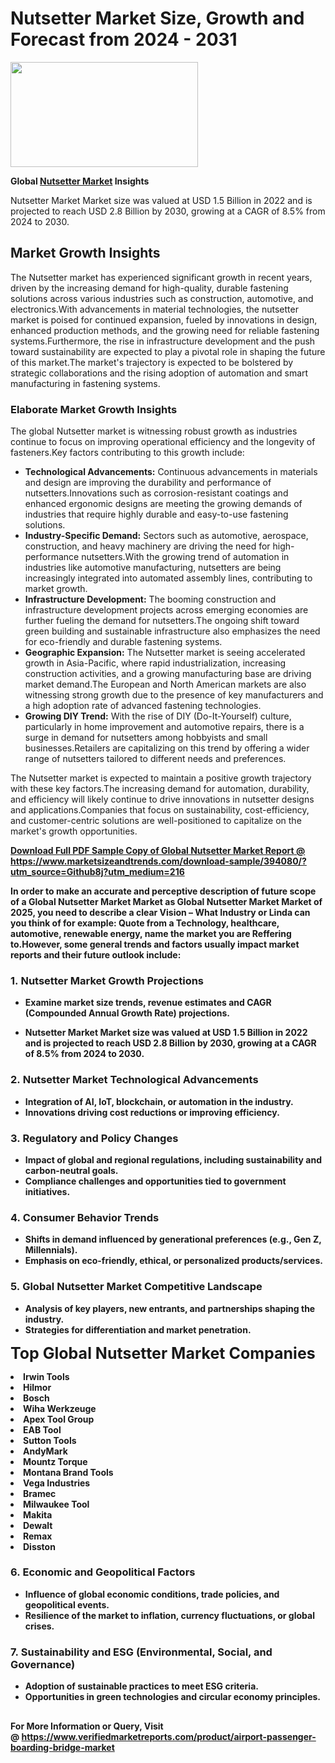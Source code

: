 <H1>Nutsetter Market Size, Growth and Forecast from 2024 - 2031</H1><img class="aligncenter size-medium wp-image-584254" src="https://thirdeyenews.in/wp-content/uploads/2024/09/Global-Market-Research-300x168.jpeg" alt="" width="300" height="168" /><p><strong>Global&nbsp;<a href="https://www.marketsizeandtrends.com/download-sample/394080/?utm_source=Github8j?utm_medium=216">Nutsetter Market</a> Insights</strong></p><p>Nutsetter Market Market size was valued at USD 1.5 Billion in 2022 and is projected to reach USD 2.8 Billion by 2030, growing at a CAGR of 8.5% from 2024 to 2030.</p><p><h2>Market Growth Insights</h2> <p>The Nutsetter market has experienced significant growth in recent years, driven by the increasing demand for high-quality, durable fastening solutions across various industries such as construction, automotive, and electronics.With advancements in material technologies, the nutsetter market is poised for continued expansion, fueled by innovations in design, enhanced production methods, and the growing need for reliable fastening systems.Furthermore, the rise in infrastructure development and the push toward sustainability are expected to play a pivotal role in shaping the future of this market.The market's trajectory is expected to be bolstered by strategic collaborations and the rising adoption of automation and smart manufacturing in fastening systems.</p> <p><strong><a href="#"></a></strong></p> <h3>Elaborate Market Growth Insights</h3> <p>The global Nutsetter market is witnessing robust growth as industries continue to focus on improving operational efficiency and the longevity of fasteners.Key factors contributing to this growth include:</p> <ul> <li><strong>Technological Advancements:</strong> Continuous advancements in materials and design are improving the durability and performance of nutsetters.Innovations such as corrosion-resistant coatings and enhanced ergonomic designs are meeting the growing demands of industries that require highly durable and easy-to-use fastening solutions.</li> <li><strong>Industry-Specific Demand:</strong> Sectors such as automotive, aerospace, construction, and heavy machinery are driving the need for high-performance nutsetters.With the growing trend of automation in industries like automotive manufacturing, nutsetters are being increasingly integrated into automated assembly lines, contributing to market growth.</li> <li><strong>Infrastructure Development:</strong> The booming construction and infrastructure development projects across emerging economies are further fueling the demand for nutsetters.The ongoing shift toward green building and sustainable infrastructure also emphasizes the need for eco-friendly and durable fastening systems.</li> <li><strong>Geographic Expansion:</strong> The Nutsetter market is seeing accelerated growth in Asia-Pacific, where rapid industrialization, increasing construction activities, and a growing manufacturing base are driving market demand.The European and North American markets are also witnessing strong growth due to the presence of key manufacturers and a high adoption rate of advanced fastening technologies.</li> <li><strong>Growing DIY Trend:</strong> With the rise of DIY (Do-It-Yourself) culture, particularly in home improvement and automotive repairs, there is a surge in demand for nutsetters among hobbyists and small businesses.Retailers are capitalizing on this trend by offering a wider range of nutsetters tailored to different needs and preferences.</li> </ul> <p>The Nutsetter market is expected to maintain a positive growth trajectory with these key factors.The increasing demand for automation, durability, and efficiency will likely continue to drive innovations in nutsetter designs and applications.Companies that focus on sustainability, cost-efficiency, and customer-centric solutions are well-positioned to capitalize on the market's growth opportunities.</p> <p><strong><a href="#"></p><p><span class=""><strong>Download Full PDF Sample Copy of Global Nutsetter Market Report</strong> @ <a href="https://www.marketsizeandtrends.com/download-sample/394080/?utm_source=Github8j?utm_medium=216" target="_blank">https://www.marketsizeandtrends.com/download-sample/394080/?utm_source=Github8j?utm_medium=216</a></span></p><p>In order to make an accurate and perceptive description of future scope of a Global&nbsp;Nutsetter Market Market as Global&nbsp;Nutsetter Market Market of 2025, you need to describe a clear Vision &ndash; What Industry or Linda can you think of for example: Quote from a Technology, healthcare, automotive, renewable energy, name the market you are Reffering to.However, some general trends and factors usually impact market reports and their future outlook include:</p><h3>1.&nbsp;<strong>Nutsetter Market Growth Projections</strong></h3><ul><li>Examine market size trends, revenue estimates and CAGR (Compounded Annual Growth Rate) projections.</li><li><p>Nutsetter Market Market size was valued at USD 1.5 Billion in 2022 and is projected to reach USD 2.8 Billion by 2030, growing at a CAGR of 8.5% from 2024 to 2030.</p></li></ul><h3>2.&nbsp;<strong>Nutsetter Market Technological Advancements</strong></h3><ul><li>Integration of AI, IoT, blockchain, or automation in the industry.</li><li>Innovations driving cost reductions or improving efficiency.</li></ul><h3>3.&nbsp;<strong>Regulatory and Policy Changes</strong></h3><ul><li>Impact of global and regional regulations, including sustainability and carbon-neutral goals.</li><li>Compliance challenges and opportunities tied to government initiatives.</li></ul><h3>4.&nbsp;<strong>Consumer Behavior Trends</strong></h3><ul><li>Shifts in demand influenced by generational preferences (e.g., Gen Z, Millennials).</li><li>Emphasis on eco-friendly, ethical, or personalized products/services.</li></ul><h3>5.&nbsp;<strong>Global Nutsetter Market Competitive Landscape</strong></h3><ul><li>Analysis of key players, new entrants, and partnerships shaping the industry.</li><li>Strategies for differentiation and market penetration.</li></ul><p data-pm-slice="1 1 []"><span style="color: inherit; font-family: inherit; font-size: 25px;">Top Global Nutsetter Market Companies</span></p><div class="" data-test-id=""><p><li>Irwin Tools</li><li> Hilmor</li><li> Bosch</li><li> Wiha Werkzeuge</li><li> Apex Tool Group</li><li> EAB Tool</li><li> Sutton Tools</li><li> AndyMark</li><li> Mountz Torque</li><li> Montana Brand Tools</li><li> Vega Industries</li><li> Bramec</li><li> Milwaukee Tool</li><li> Makita</li><li> Dewalt</li><li> Remax</li><li> Disston</li></p></div><h3>6.&nbsp;<strong>Economic and Geopolitical Factors</strong></h3><ul><li>Influence of global economic conditions, trade policies, and geopolitical events.</li><li>Resilience of the market to inflation, currency fluctuations, or global crises.</li></ul><h3>7.&nbsp;<strong>Sustainability and ESG (Environmental, Social, and Governance)</strong></h3><ul><li>Adoption of sustainable practices to meet ESG criteria.</li><li>Opportunities in green technologies and circular economy principles.</li></ul><h2><strong style="font-size: 14px;">For More Information or Query, Visit @&nbsp;</strong><a style="background-color: #ffffff; font-size: 14px;" href="https://www.marketsizeandtrends.com/report/nutsetter-market/" target="_blank">https://www.verifiedmarketreports.com/product/airport-passenger-boarding-bridge-market</a></h2>